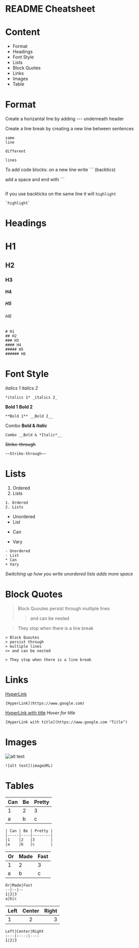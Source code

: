 # README Cheatsheet

# Content
- Format
- Headings
- Font Style
- Lists
- Block Quotes
- Links
- Images
- Table

# Format
Create a horizantal line by adding --- underneath header

Create a line break by creating a new line between sentences
```
same
line
```
```
different

lines
```
To add code blocks: on a new line write ``` (backtics)

add a space and end with ```
```
```
If you use backticks on the same line it will `highlight`
```
`highlight`
```


# Headings
# H1
## H2
### H3
#### H4
##### H5
###### H6
```
# H1
## H2
### H3
#### H4
##### H5
###### H6
```



# Font Style
*italics 1* _italics 2_
``` 
*italics 1* _italics 2_
```
**Bold 1** __Bold 2__
```
**Bold 1** __Bold 2__
```
Combo __Bold & *Italic*__
```
Combo __Bold & *Italic*__
```
~~Strike-through~~
```
~~Strike-through~~
```

# Lists
1. Ordered
2. Lists
```
1. Ordered
2. Lists
```
- Unordered
- List
* Can
+ Vary

```
- Unordered
- List
* Can
+ Vary
```
*Switching up how you write unordered lists adds more space*

# Block Quotes
> Block Quoutes
> persist through 
> multiple lines
>> and can be nested

> They stop when there is a line break
```
> Block Quoutes
> persist through 
> multiple lines
>> and can be nested

> They stop when there is a line break
```
# Links
[HyperLink](https://www.google.com)
```
[HyperLink](https://www.google.com)
```
[HyperLink with title](https://www.google.com "Title")
*Hover for title*
```
[HyperLink with title](https://www.google.com "Title")
```

# Images
![alt text](https://upload.wikimedia.org/wikipedia/commons/thumb/e/e0/SNice.svg/220px-SNice.svg.png)


```
![alt text](imageURL)
```

# Tables

| Can | Be | Pretty |
|-----|----|--------|
|1    |2   |3       |
|a    |b   |c       |

```
| Can | Be | Pretty |
|-----|----|--------|
|1    |2   |3       |
|a    |b   |c       |
```
Or|Made|Fast
--|--|--
1|2|3
a|b|c
```
Or|Made|Fast
--|--|--
1|2|3
a|b|c
```

Left|Center|Right
:---|:---:|---:
1|2|3
```
Left|Center|Right
:---|:---:|---:
1|2|3
```
